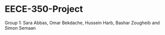 # EECE-350-Project

Group 1:
Sara Abbas, Omar Bekdache, Hussein Harb, Bashar Zougheib and Simon Semaan
